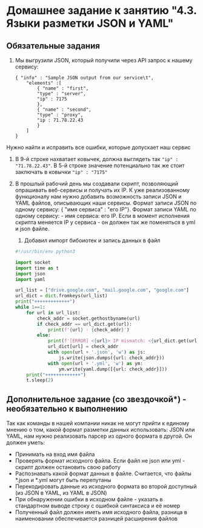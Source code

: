 # Домашнее задание к занятию "4.3. Языки разметки JSON и YAML"

## Обязательные задания

1. Мы выгрузили JSON, который получили через API запрос к нашему сервису:
	```
    { "info" : "Sample JSON output from our service\t",
        "elements" :[
            { "name" : "first",
            "type" : "server",
            "ip" : 7175 
            },
            { "name" : "second",
            "type" : "proxy",
            "ip : 71.78.22.43
            }
        ]
    }
	```
Нужно найти и исправить все ошибки, которые допускает наш сервис
   1. В 9-й строке нахватает ковычек, должна выглядеть так `"ip" : "71.78.22.43"`. В 5-й строке значение потенциально так же стоит заключать в ковычки `"ip" : "7175"`


2. В прошлый рабочий день мы создавали скрипт, позволяющий опрашивать веб-сервисы и получать их IP. К уже реализованному функционалу нам нужно добавить возможность записи JSON и YAML файлов, описывающих наши сервисы. Формат записи JSON по одному сервису: { "имя сервиса" : "его IP"}. Формат записи YAML по одному сервису: - имя сервиса: его IP. Если в момент исполнения скрипта меняется IP у сервиса - он должен так же поменяться в yml и json файле.
   1. Добавил импорт бибоиотек и запись данных в файл
   ```python
   #!/usr/bin/env python3
   
   import socket
   import time as t
   import json
   import yaml
   
   url_list = ["drive.google.com", "mail.google.com", "google.com"]
   url_dict = dict.fromkeys(url_list)
   print("+++++++++++++")
   while 1==1:
       for url in url_list:
           check_addr = socket.gethostbyname(url)
           if check_addr == url_dict.get(url):
               print(f'{url} - {check_addr}')
           else:
               print(f'[ERROR] <{url}> IP mismatch: <{url_dict.get(url)}> <{check_addr}>')
               url_dict[url] = check_addr
               with open(url + '.json', 'w') as js:
                   js.write(json.dumps({url: check_addr}))
               with open(url + '.yml', 'w') as ym:
                   ym.write(yaml.dump([{url: check_addr}]))
       print("+++++++++++++")
       t.sleep(2)
   ```
## Дополнительное задание (со звездочкой*) - необязательно к выполнению

Так как команды в нашей компании никак не могут прийти к единому мнению о том, какой формат разметки данных использовать: JSON или YAML, нам нужно реализовать парсер из одного формата в другой. Он должен уметь:
   * Принимать на вход имя файла
   * Проверять формат исходного файла. Если файл не json или yml - скрипт должен остановить свою работу
   * Распознавать какой формат данных в файле. Считается, что файлы *.json и *.yml могут быть перепутаны
   * Перекодировать данные из исходного формата во второй доступный (из JSON в YAML, из YAML в JSON)
   * При обнаружении ошибки в исходном файле - указать в стандартном выводе строку с ошибкой синтаксиса и её номер
   * Полученный файл должен иметь имя исходного файла, разница в наименовании обеспечивается разницей расширения файлов